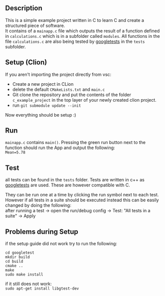 ## Description
This is a simple example project written in C to learn C and create a structured piece of software.   
It contains of a `mainapp.c` file which outputs the result of a function defined in  `calculations.c` which is in a subfolder called `modules`.
All functions in the file `calculations.c` are also being tested by [googletests](https://github.com/google/googletest)
in the `tests` subfolder.

## Setup (Clion)
If you aren't importing the project directly from vsc:
- Create a new project in CLion
- delete the default `CMakeLists.txt` and `main.c`
- Git clone the repository and put the contents of the folder `c_example_project`
in the top layer of your newly created clion project.
- run `git submodule update --init`

Now everything should be setup :)

## Run
`mainapp.c` contains `main()`. Pressing the green run button next to the function
should run the App and output the following:  
`Mean=5.78`

## Test
all tests can be found in the `tests` folder.
Tests are written in c++ as [googletests](https://github.com/google/googletest) are used. 
These are however compatible with C.  

They can be run one at a time by clicking the run symbol next to each test.
However if all tests in a suite should be executed instead this can be easily changed by doing the following:  
after running a test -> open the run/debug config -> Test: "All tests in a suite" -> Apply


## Problems during Setup
if the setup guide did not work try to run the following:
```
cd googletest
mkdir build
cd build
cmake ..
make
sudo make install
```

if it still does not work:  
`sudo apt-get install libgtest-dev`